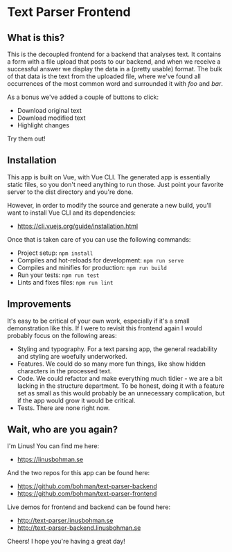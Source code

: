 # Text Parser Frontend

## What is this?

This is the decoupled frontend for a backend that analyses text. It contains a form with a file upload that posts to our backend, and when we receive a successful answer we display the data in a (pretty usable) format. The bulk of that data is the text from the uploaded file, where we've found all occurrences of the most common word and surrounded it with _foo_ and _bar_.

As a bonus we've added a couple of buttons to click:

- Download original text
- Download modified text
- Highlight changes

Try them out!

## Installation

This app is built on Vue, with Vue CLI. The generated app is essentially static files, so you don't need anything to run those. Just point your favorite server to the dist directory and you're done.

However, in order to modify the source and generate a new build, you'll want to install Vue CLI and its dependencies:

- https://cli.vuejs.org/guide/installation.html

Once that is taken care of you can use the following commands:

- Project setup: `npm install`
- Compiles and hot-reloads for development: `npm run serve`
- Compiles and minifies for production: `npm run build`
- Run your tests: `npm run test`
- Lints and fixes files: `npm run lint`

## Improvements

It's easy to be critical of your own work, especially if it's a small demonstration like this. If I were to revisit this frontend again I would probably focus on the following areas:

- Styling and typography. For a text parsing app, the general readability and styling are woefully underworked.
- Features. We could do so many more fun things, like show hidden characters in the processed text.
- Code. We could refactor and make everything much tidier - we are a bit lacking in the structure department. To be honest, doing it with a feature set as small as this would probably be an unnecessary complication, but if the app would grow it would be critical.
- Tests. There are none right now.

## Wait, who are you again?

I'm Linus! You can find me here:

- https://linusbohman.se

And the two repos for this app can be found here:

- https://github.com/bohman/text-parser-backend
- https://github.com/bohman/text-parser-frontend

Live demos for frontend and backend can be found here:

- http://text-parser.linusbohman.se
- http://text-parser-backend.linusbohman.se

Cheers! I hope you're having a great day!
